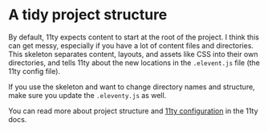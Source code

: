 # A tidy project structure

 By default, 11ty expects content to start at the root of the project. I think this can get messy, especially if you have a lot of content files and directories. This skeleton separates content, layouts, and assets like CSS into their own directories, and tells 11ty about the new locations in the `.elevent.js` file (the 11ty config file).

 If you use the skeleton and want to change directory names and structure, make sure you update the `.eleventy.js` as well. 

 You can read more about project structure and [11ty configuration](https://www.11ty.dev/docs/config/) in the 11ty docs.